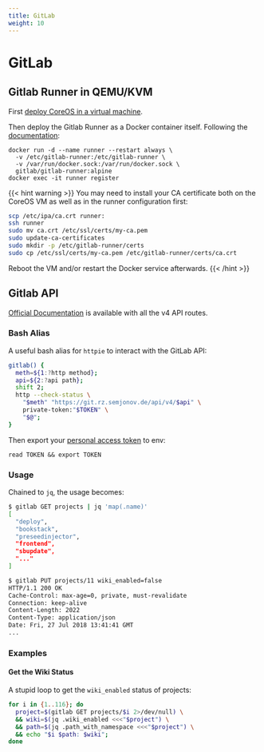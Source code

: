 ```yaml
---
title: GitLab
weight: 10
---
```


# GitLab

## Gitlab Runner in QEMU/KVM

First [deploy CoreOS in a virtual machine](../rechenzentrum/docker-in-kvm.md).

Then deploy the Gitlab Runner as a Docker container itself. Following the
[documentation](https://docs.gitlab.com/runner/install/docker.html):

    docker run -d --name runner --restart always \
      -v /etc/gitlab-runner:/etc/gitlab-runner \
      -v /var/run/docker.sock:/var/run/docker.sock \
      gitlab/gitlab-runner:alpine
    docker exec -it runner register

{{< hint warning >}}
You may need to install your CA certificate both on the CoreOS VM as well as in the
runner configuration first:

```sh
scp /etc/ipa/ca.crt runner:
ssh runner
sudo mv ca.crt /etc/ssl/certs/my-ca.pem
sudo update-ca-certificates
sudo mkdir -p /etc/gitlab-runner/certs
sudo cp /etc/ssl/certs/my-ca.pem /etc/gitlab-runner/certs/ca.crt
```

Reboot the VM and/or restart the Docker service afterwards.
{{< /hint >}}

## Gitlab API

[Official Documentation](https://docs.gitlab.com/ee/api/README.html) is available with all the v4
API routes.

### Bash Alias

A useful bash alias for `httpie` to interact with the GitLab API:

```bash
gitlab() {
  meth=${1:?http method};
  api=${2:?api path};
  shift 2;
  http --check-status \
    "$meth" "https://git.rz.semjonov.de/api/v4/$api" \
    private-token:"$TOKEN" \
    "$@";
}
```

Then export your [personal access token](https://git.rz.semjonov.de/profile/personal_access_tokens)
to env:

```
read TOKEN && export TOKEN
```

### Usage

Chained to `jq`, the usage becomes:

```bash
$ gitlab GET projects | jq 'map(.name)'
[
  "deploy",
  "bookstack",
  "preseedinjector",
  "frontend",
  "sbupdate",
  "..."
]
```

```bash
$ gitlab PUT projects/11 wiki_enabled=false
HTTP/1.1 200 OK
Cache-Control: max-age=0, private, must-revalidate
Connection: keep-alive
Content-Length: 2022
Content-Type: application/json
Date: Fri, 27 Jul 2018 13:41:41 GMT
...
```

### Examples

#### Get the Wiki Status

A stupid loop to get the `wiki_enabled` status of projects:

```bash
for i in {1..116}; do
  project=$(gitlab GET projects/$i 2>/dev/null) \
  && wiki=$(jq .wiki_enabled <<<"$project") \
  && path=$(jq .path_with_namespace <<<"$project") \
  && echo "$i $path: $wiki";
done
```
